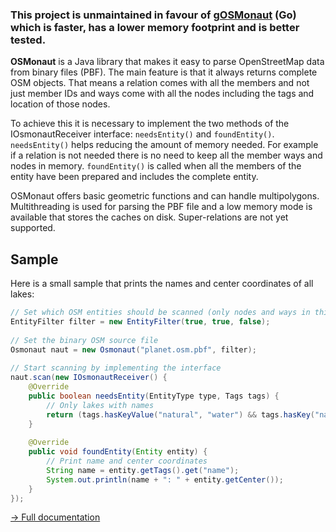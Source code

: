### This project is unmaintained in favour of [gOSMonaut](https://github.com/MorbZ/gosmonaut) (Go) which is faster, has a lower memory footprint and is better tested.

**OSMonaut** is a Java library that makes it easy to parse OpenStreetMap data from binary files (PBF). The main feature is that it always returns complete OSM objects. That means a relation comes with all the members and not just member IDs and ways come with all the nodes including the tags and location of those nodes.

To achieve this it is necessary to implement the two methods of the IOsmonautReceiver interface: `needsEntity()` and `foundEntity()`. `needsEntity()` helps reducing the amount of memory needed. For example if a relation is not needed there is no need to keep all the member ways and nodes in memory. `foundEntity()` is called when all the members of the entity have been prepared and includes the complete entity.

OSMonaut offers basic geometric functions and can handle multipolygons. Multithreading is used for parsing the PBF file and a low memory mode is available that stores the caches on disk. Super-relations are not yet supported.

## Sample ##

Here is a small sample that prints the names and center coordinates of all lakes:

```java
// Set which OSM entities should be scanned (only nodes and ways in this case)
EntityFilter filter = new EntityFilter(true, true, false);
	
// Set the binary OSM source file
Osmonaut naut = new Osmonaut("planet.osm.pbf", filter);
	
// Start scanning by implementing the interface
naut.scan(new IOsmonautReceiver() {
	@Override
	public boolean needsEntity(EntityType type, Tags tags) {
		// Only lakes with names
		return (tags.hasKeyValue("natural", "water") && tags.hasKey("name"));
	}
	
	@Override
	public void foundEntity(Entity entity) {
		// Print name and center coordinates
		String name = entity.getTags().get("name");
		System.out.println(name + ": " + entity.getCenter());
	}
});
```

[→ Full documentation](https://morbz.github.io/OSMonaut/)
